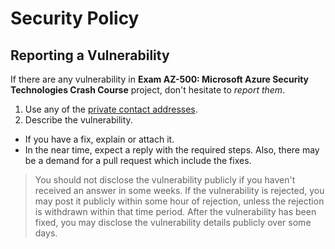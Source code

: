 # Security Policy

## Reporting a Vulnerability

If there are any vulnerability in **Exam AZ-500: Microsoft Azure Security Technologies Crash Course** project, don't hesitate to _report them_.

1. Use any of the [private contact addresses](https://github.com/timothywarner/az500#support).
2. Describe the vulnerability.

- If you have a fix, explain or attach it.
- In the near time, expect a reply with the required steps. Also, there may be a demand for a pull request which include the fixes.

> You should not disclose the vulnerability publicly if you haven't received an answer in some weeks.
> If the vulnerability is rejected, you may post it publicly within some hour of rejection, unless the rejection is withdrawn within that time period.
> After the vulnerability has been fixed, you may disclose the vulnerability details publicly over some days.
